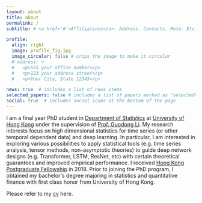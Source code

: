 ```yaml
---
layout: about
title: about
permalink: /
subtitle: # <a href='#'>Affiliations</a>. Address. Contacts. Moto. Etc.

profile:
  align: right
  image: profile_fig.jpg
  image_circular: false # crops the image to make it circular
  # address: >
  #   <p>555 your office number</p>
  #   <p>123 your address street</p>
  #   <p>Your City, State 12345</p>

news: true  # includes a list of news items
selected_papers: false # includes a list of papers marked as "selected={true}"
social: true  # includes social icons at the bottom of the page
---
```


I am a final year PhD student in [Department of Statistics](https://saasweb.hku.hk/) at [University of Hong Kong](https://www.hku.hk/) under the supervision of [Prof. Guodong Li](https://gdli-stat.github.io/). My research interests focus on high dimensional statistics for time series (or other temporal dependent data) and deep learning. In particular, I am interested in exploring various possibilities to apply statistical tools (e.g. time series analysis, tensor methods, non-asymptotic theories) to guide deep network designs (e.g. Transformer, LSTM, ResNet, etc) with certain theoretical guarantees and improved empirical performance.
I received [Hong Kong Postgraduate Fellowship](https://cerg1.ugc.edu.hk/hkpfs/index.html) in 2018.
Prior to joining the PhD program, I obtained my bachelor's degree majoring in statistics and quantitative finance with first class honor from University of Hong Kong.

Please refer to my [cv](https://Avocada.github.io/assets/pdf/HuangFeiqingCV.pdf) here.